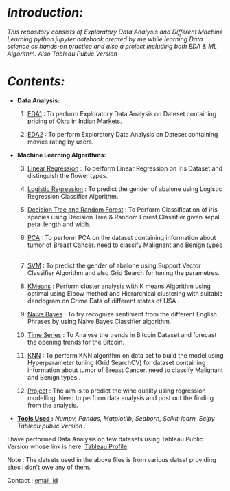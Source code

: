 # <i>Introduction:</i>

<i>This repository consists of  Exploratory Data Analysis and Different Machine Learning python jupyter notebook created by me while learning Data science as hands-on practice and also a project including both EDA & ML Algorithm. Also Tableau Public Version</i>

# <i>Contents: </i>

* <b>Data Analysis:</b>

    1. [EDA1]() : To perform Exploratory Data Analysis on Dateset containing pricing of Okra in Indian Markets.
    
    2. [EDA2](https://github.com/neha592/EDA_ML_FILES/blob/master/EDA-02.ipynb) : To perform Exploratory Data Analysis on Dateset containing movies rating by users.
 
* <b>Machine Learning Algorithms: </b>

    3. [Linear Regression](https://github.com/neha592/EDA_ML_FILES/blob/master/Linear_regression_model.ipynb) : To perform Linear Regression on Iris Dataset and distinguish the flower types.
    
    4. [Logistic Regression](https://github.com/neha592/EDA_ML_FILES/blob/master/logistic_regression.ipynb)  : To predict the gender of abalone using Logistic Regression Classifier Algorithm.
    
    5. [Decision Tree and Random Forest](https://github.com/neha592/EDA_ML_FILES/blob/master/decision_tree_random_forest_model.ipynb) : To Perform Classification of iris species using Decision Tree & Random Forest Classifier given           sepal. petal length and widh.

    6. [PCA](https://github.com/neha592/EDA_ML_FILES/blob/master/pca.ipynb) : To perform PCA on the dataset containing information about tumor of Breast Cancer. need to classify Malignant and Benign            types .
    
    7. [SVM]() : To predict the gender of abalone using Support Vector Classifier Algorithm and also Grid Search for tuning the parametres.
    
    8. [KMeans](https://github.com/neha592/EDA_ML_FILES/blob/master/Kmeans.ipynb) : Perform cluster analysis with K means Algorithm using optimal using Elbow method and Hierarchical clustering with              suitable dendogram on Crime Data of different states of USA .
    
    9. [Naive Bayes](https://github.com/neha592/EDA_ML_FILES/blob/master/naive_bayes_.ipynb) : To try recognize sentiment from the different English Phrases by using Naive Bayes Classifier algorithm.
    
    10. [Time Series](https://github.com/neha592/EDA_ML_FILES/blob/master/time_series.ipynb) : To Analyse the trends in Bitcoin Dataset and forecast the opening trends for the Bitcoin.
    
    11. [KNN](https://github.com/neha592/EDA_ML_FILES/blob/master/KNN.ipynb) : To perform KNN algorithm on data set to build the model using Hyperparameter tuning (Grid SearchCV) for dataset containing         information about tumor of Breast Cancer. need to classify Malignant and Benign types .
    
    12. [Project](https://github.com/neha592/EDA_ML_FILES/blob/master/Project.ipynb) : The aim is to predict the wine quality using regression modelling. Need to perform data analysis and post out the             finding from the analysis.
    
 * <b><u>Tools Used </u>:</b> <i> Numpy, Pandas, Matplotlib, Seaborn, Scikit-learn, Scipy Tableau public Version .</i>  

I have performed Data Analysis on few datasets using Tableau Public Version whose link is here: [Tableau Profile](https://public.tableau.com/profile/neha.singh3254#!/).

Note :  The datsets used in the above files is from various datset providing sites i don't owe any of them. 

Contact : [email_id](rneha592@gmail.com)
